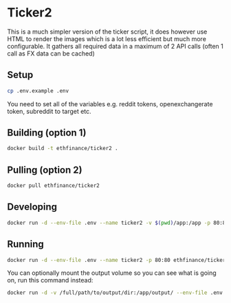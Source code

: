 Ticker2
=======

This is a much simpler version of the ticker script, it does however use HTML to render the images which is a lot less efficient but much more configurable. It gathers all required data in a maximum of 2 API calls (often 1 call as FX data can be cached)

Setup
-----

```sh
cp .env.example .env
```

You need to set all of the variables e.g. reddit tokens, openexchangerate token, subreddit to target etc.

Building (option 1)
-------------------

```sh
docker build -t ethfinance/ticker2 .
```

Pulling (option 2)
------------------

```sh
docker pull ethfinance/ticker2
```

Developing
----------

```sh
docker run -d --env-file .env --name ticker2 -v $(pwd)/app:/app -p 80:80 ethfinance/ticker2 /start-reload.sh
```

Running
-------

```sh
docker run -d --env-file .env --name ticker2 -p 80:80 ethfinance/ticker2
```

You can optionally mount the output volume so you can see what is going on, run this command instead:

```sh
docker run -d -v /full/path/to/output/dir:/app/output/ --env-file .env --name ticker2 -p 80:80 ethfinance/ticker2
```
